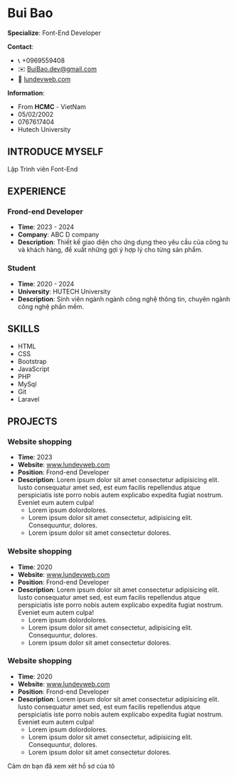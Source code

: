 # Bui Bao

**Specialize**: Font-End Developer

**Contact**:
- 📞 +0969559408
- ✉️ BuiBao.dev@gmail.com
- 🔗 [lundevweb.com](https://lundevweb.com)

**Information**:
- From **HCMC** - VietNam
- 05/02/2002
- 0767617404
- Hutech University

## INTRODUCE MYSELF

Lập Trình viên Font-End
## EXPERIENCE

### Frond-end Developer
- **Time**: 2023 - 2024
- **Company**: ABC D company
- **Description**: Thiết kế giao diện cho ứng dụng theo yêu cầu của công tu và khách hàng, đề xuất những gợi ý hợp lý cho từng sản phẩm.

### Student
- **Time**: 2020 - 2024
- **University**: HUTECH University
- **Description**: Sinh viên ngành ngành công nghệ thông tin, chuyên ngành công nghệ phần mềm.

## SKILLS
- HTML
- CSS
- Bootstrap
- JavaScript
- PHP
- MySql
- Git
- Laravel

## PROJECTS

### Website shopping
- **Time**: 2023
- **Website**: www.lundevweb.com
- **Position**: Frond-end Developer
- **Description**: Lorem ipsum dolor sit amet consectetur adipisicing elit. Iusto consequatur amet sed, est eum facilis repellendus atque perspiciatis iste porro nobis autem explicabo expedita fugiat nostrum. Eveniet eum autem culpa!
  - Lorem ipsum dolordolores.
  - Lorem ipsum dolor sit amet consectetur, adipisicing elit. Consequuntur, dolores.
  - Lorem ipsum dolor sit amet consectetur dolores.

### Website shopping
- **Time**: 2020
- **Website**: www.lundevweb.com
- **Position**: Frond-end Developer
- **Description**: Lorem ipsum dolor sit amet consectetur adipisicing elit. Iusto consequatur amet sed, est eum facilis repellendus atque perspiciatis iste porro nobis autem explicabo expedita fugiat nostrum. Eveniet eum autem culpa!
  - Lorem ipsum dolordolores.
  - Lorem ipsum dolor sit amet consectetur, adipisicing elit. Consequuntur, dolores.
  - Lorem ipsum dolor sit amet consectetur dolores.

### Website shopping
- **Time**: 2020
- **Website**: www.lundevweb.com
- **Position**: Frond-end Developer
- **Description**: Lorem ipsum dolor sit amet consectetur adipisicing elit. Iusto consequatur amet sed, est eum facilis repellendus atque perspiciatis iste porro nobis autem explicabo expedita fugiat nostrum. Eveniet eum autem culpa!
  - Lorem ipsum dolordolores.
  - Lorem ipsum dolor sit amet consectetur, adipisicing elit. Consequuntur, dolores.
  - Lorem ipsum dolor sit amet consectetur dolores.

Cảm ơn bạn đã xem xét hồ sơ của tô
